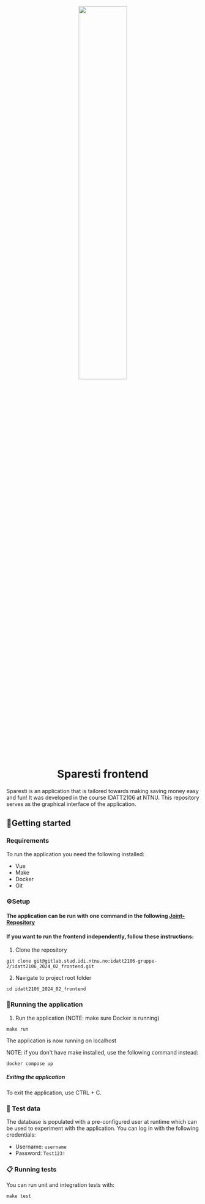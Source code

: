 <p align="center">
    <a href="https://gitlab.stud.idi.ntnu.no/idatt2106-gruppe-2/idatt2106_2024_02_frontend" target="_blank">
        <img width="50%" src="https://media.discordapp.net/attachments/1229758481150640209/1235586776824021103/avatar1.png?ex=6635921b&is=6634409b&hm=8818fe5e10a69e6df7b9da102e5fb65dcdbd962b2614d392be2578d6542822c4&=&format=webp&quality=lossless&width=1135&height=1137">
    </a>
    </p>
<h1 align="center">
            Sparesti frontend   
</h1>
Sparesti is an application that is tailored towards making saving money easy and fun! It was developed in the course IDATT2106 at NTNU. This repository serves as the graphical interface of the application.

## 🚀Getting started


### Requirements

To run the application you need the following installed:

- Vue
- Make
- Docker
- Git

### ⚙️Setup

#### The application can be run with one command in the following [Joint-Repository](https://gitlab.stud.idi.ntnu.no/idatt2106-gruppe-2/idatt2106_2024_02)

#### If you want to run the frontend independently, follow these instructions:

1. Clone the repository

```
git clone git@gitlab.stud.idi.ntnu.no:idatt2106-gruppe-2/idatt2106_2024_02_frontend.git
```

2. Navigate to project root folder
```
cd idatt2106_2024_02_frontend
```


### 🚗Running the application

1. Run the application (NOTE: make sure Docker is running)
```
make run
```

The application is now running on localhost

NOTE: if you don't have make installed, use the following command instead:

```
docker compose up
```

##### Exiting the application
To exit the application, use CTRL + C.

### 🧪 Test data
The database is populated with a pre-configured user at runtime which 
can be used to experiment with the application. You can log in with the following credentials:
- Username: ```username```
- Password: ```Test123!```

### 📋 Running tests
You can run unit and integration tests with: 
```
make test
```